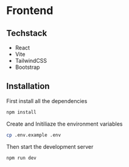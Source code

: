 # Frontend

## Techstack

- React
- Vite
- TailwindCSS
- Bootstrap

## Installation

First install all the dependencies
```bash
npm install
```

Create and Initiliaze the environment variables
```bash
cp .env.example .env
```


Then start the development server
```bash
npm run dev
```